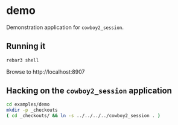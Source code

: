 # demo

Demonstration application for `cowboy2_session`.

## Running it

```sh
rebar3 shell
```

Browse to http://localhost:8907

## Hacking on the `cowboy2_session` application

```sh
cd examples/demo
mkdir -p _checkouts
( cd _checkouts/ && ln -s ../../../../cowboy2_session . )
```
